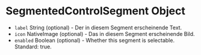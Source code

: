 # SegmentedControlSegment Object

* `label` String (optional) - Der in diesem Segment erscheinende Text.
* `icon` NativeImage (optional) - Das in diesem Segment erscheinende Bild.
* `enabled` Boolean (optional) - Whether this segment is selectable. Standard: true.
